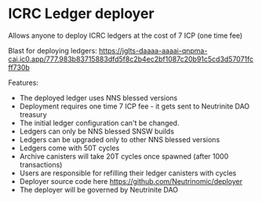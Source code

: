 # ICRC Ledger deployer

Allows anyone to deploy ICRC ledgers at the cost of 7 ICP (one time fee)

Blast for deploying ledgers: https://jglts-daaaa-aaaai-qnpma-cai.ic0.app/777.983b83715883dfd5f8c2b4ec2bf1087c20b91c5cd3d57071fcff730b

Features:
- The deployed ledger uses NNS blessed versions
- Deployment requires one time 7 ICP fee - it gets sent to Neutrinite DAO treasury
- The initial ledger configuration can't be changed.
- Ledgers can only be NNS blessed SNSW builds
- Ledgers can be upgraded only to other NNS blessed versions
- Ledgers come with 50T cycles
- Archive canisters will take 20T cycles once spawned (after 1000 transactions)
- Users are responsible for refilling their ledger canisters with cycles
- Deployer source code here https://github.com/Neutrinomic/deployer
- The deployer will be governed by Neutrinite DAO
